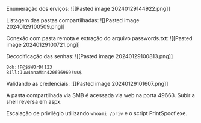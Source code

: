 Enumeração dos erviços:
![[Pasted image 20240129144922.png]]

Listagem das pastas compartilhadas:
![[Pasted image 20240129100509.png]]

Conexão com pasta remota e extração do arquivo passwords.txt:
![[Pasted image 20240129100721.png]]

Decodificação das senhas:
![[Pasted image 20240129100813.png]]

```
Bob:!P@$$W0rD!123
Bill:Juw4nnaM4n420696969!$$$
```

Validando as credenciais:
![[Pasted image 20240129101607.png]]

A pasta compartilhada via SMB é acessada via web na porta 49663. Subir a shell reversa em aspx.

Escalação de privilégio utilizando `whoami /priv` e o script PrintSpoof.exe.